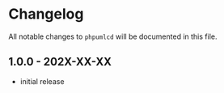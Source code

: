 # Changelog

All notable changes to `phpumlcd` will be documented in this file.

## 1.0.0 - 202X-XX-XX

- initial release

